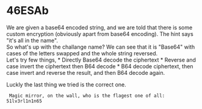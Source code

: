 # 46ESAb

  We are given a base64 encoded string, and we are told that there is some custom encryption (obviously apart from base64 encoding). The hint says "it's all in the name".      
  So what's up with the challange name? We can see that it is "Base64" with cases of the letters swapped and the whole string reversed.      
  Let's try few things, 
    * Directly Base64 decode the ciphertext
    * Reverse and case invert the ciphertext then B64 decode
    * B64 decode ciphertext, then case invert and reverse the result, and then B64 decode again.

Luckly the last thing we tried is the correct one.

``` Magic mirror, on the wall, who is the flagest one of all: 51lv3rl1n1n65```
